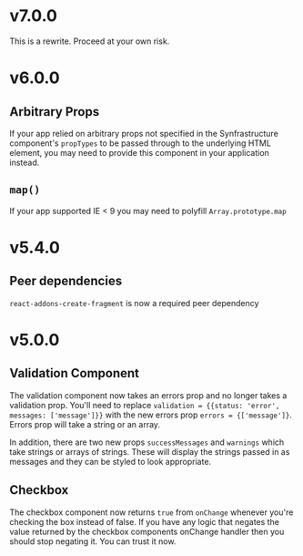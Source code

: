 # v7.0.0

This is a rewrite. Proceed at your own risk.

# v6.0.0

## Arbitrary Props
If your app relied on arbitrary props not specified in the Synfrastructure component's `propTypes` to be passed through to the underlying HTML element, you may need to provide this component in your application instead.

## `map()`
If your app supported IE < 9 you may need to polyfill `Array.prototype.map`

# v5.4.0

## Peer dependencies
`react-addons-create-fragment` is now a required peer dependency

# v5.0.0

## Validation Component
The validation component now takes an errors prop and no longer takes a validation prop. You'll need to replace `validation = {{status: 'error', messages: ['message']}}` with the new errors prop `errors = {['message']}`. Errors prop will take a string or an array.

In addition, there are two new props `successMessages` and `warnings` which take strings or arrays of strings. These will display the strings passed in as messages and they can be styled to look appropriate.

## Checkbox
The checkbox component now returns `true` from `onChange` whenever you're checking the box instead of false. If you have any logic that negates the value returned by the checkbox components onChange handler then you should stop negating it. You can trust it now.
